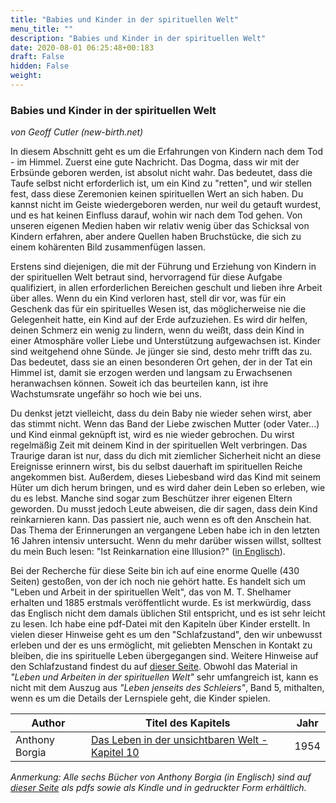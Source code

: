 ```yaml
---
title: "Babies und Kinder in der spirituellen Welt"
menu_title: ""
description: "Babies und Kinder in der spirituellen Welt"
date: 2020-08-01 06:25:48+00:183
draft: False
hidden: False
weight:
---
```

### Babies und Kinder in der spirituellen Welt

*von Geoff Cutler (new-birth.net)*

In diesem Abschnitt geht es um die Erfahrungen von Kindern nach dem Tod - im Himmel. Zuerst eine gute Nachricht. Das Dogma, dass wir mit der Erbsünde geboren werden, ist absolut nicht wahr. Das bedeutet, dass die Taufe selbst nicht erforderlich ist, um ein Kind zu "retten", und wir stellen fest, dass diese Zeremonien keinen spirituellen Wert an sich haben. Du kannst nicht im Geiste wiedergeboren werden, nur weil du getauft wurdest, und es hat keinen Einfluss darauf, wohin wir nach dem Tod gehen. Von unseren eigenen Medien haben wir relativ wenig über das Schicksal von Kindern erfahren, aber andere Quellen haben Bruchstücke, die sich zu einem kohärenten Bild zusammenfügen lassen.

Erstens sind diejenigen, die mit der Führung und Erziehung von Kindern in der spirituellen Welt betraut sind, hervorragend für diese Aufgabe qualifiziert, in allen erforderlichen Bereichen geschult und lieben ihre Arbeit über alles. Wenn du ein Kind verloren hast, stell dir vor, was für ein Geschenk das für ein spirituelles Wesen ist, das möglicherweise nie die Gelegenheit hatte, ein Kind auf der Erde aufzuziehen. Es wird dir helfen, deinen Schmerz ein wenig zu lindern, wenn du weißt, dass dein Kind in einer Atmosphäre voller Liebe und Unterstützung aufgewachsen ist. Kinder sind weitgehend ohne Sünde. Je jünger sie sind, desto mehr trifft das zu. Das bedeutet, dass sie an einen besonderen Ort gehen, der in der Tat ein Himmel ist, damit sie erzogen werden und langsam zu Erwachsenen heranwachsen können. Soweit ich das beurteilen kann, ist ihre Wachstumsrate ungefähr so hoch wie bei uns.

Du denkst jetzt vielleicht, dass du dein Baby nie wieder sehen wirst, aber das stimmt nicht. Wenn das Band der Liebe zwischen Mutter (oder Vater...) und Kind einmal geknüpft ist, wird es nie wieder gebrochen. Du wirst regelmäßig Zeit mit deinem Kind in der spirituellen Welt verbringen. Das Traurige daran ist nur, dass du dich mit ziemlicher Sicherheit nicht an diese Ereignisse erinnern wirst, bis du selbst dauerhaft im spirituellen Reiche angekommen bist. Außerdem, dieses Liebesband wird das Kind mit seinem Hüter um dich herum bringen, und es wird daher dein Leben so erleben, wie du es lebst. Manche sind sogar zum Beschützer ihrer eigenen Eltern geworden. Du musst jedoch Leute abweisen, die dir sagen, dass dein Kind reinkarnieren kann. Das passiert nie, auch wenn es oft den Anschein hat. Das Thema der Erinnerungen an vergangene Leben habe ich in den letzten 16 Jahren intensiv untersucht. Wenn du mehr darüber wissen willst, solltest du mein Buch lesen: "Ist Reinkarnation eine Illusion?" ([in Englisch](https://new-birth.net/media/cms_page_media/220/Reincarnation_rev3_web.pdf)).

Bei der Recherche für diese Seite bin ich auf eine enorme Quelle (430 Seiten) gestoßen, von der ich noch nie gehört hatte. Es handelt sich um "Leben und Arbeit in der spirituellen Welt", das von M. T. Shelhamer erhalten und 1885 erstmals veröffentlicht wurde. Es ist merkwürdig, dass das Englisch nicht dem damals üblichen Stil entspricht, und es ist sehr leicht zu lesen. Ich habe eine pdf-Datei mit den Kapiteln über Kinder erstellt. In vielen dieser Hinweise geht es um den "Schlafzustand", den wir unbewusst erleben und der es uns ermöglicht, mit geliebten Menschen in Kontakt zu bleiben, die ins spirituelle Leben übergegangen sind. Weitere Hinweise auf den Schlafzustand findest du auf [dieser Seite](/das-leben-nach-dem-tod/der-schlafzustand/). Obwohl das Material in *"Leben und Arbeiten in der spirituellen Welt"* sehr umfangreich ist, kann es nicht mit dem Auszug aus *"Leben jenseits des Schleiers"*, Band 5, mithalten, wenn es um die Details der Lernspiele geht, die Kinder spielen.

**Author** | **Titel des Kapitels** | **Jahr**  
---|---|---
Anthony Borgia | [Das Leben in der unsichtbaren Welt - Kapitel 10](/das-leben-nach-dem-tod/die-sphaere-der-kinder/) |  1954

*Anmerkung: Alle sechs Bücher von Anthony Borgia (in Englisch) sind auf [dieser Seite](https://new-birth.net/other-stuff/books-we-love/books-on-life-after-death/#borgia) als pdfs sowie als Kindle und in gedruckter Form erhältlich.*
